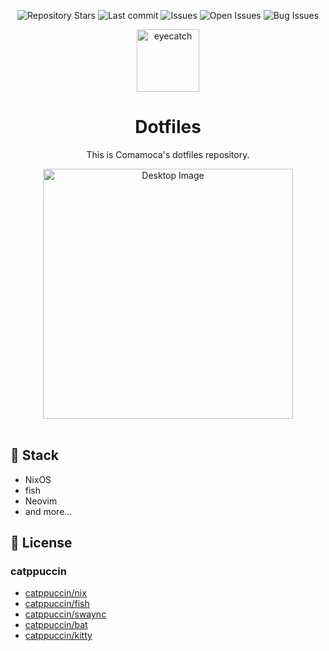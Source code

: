 <div align="center">

![Repository Stars](https://img.shields.io/github/stars/Comamoca/dotfiles?style=flat-square)
![Last commit](https://img.shields.io/github/last-commit/Comamoca/dotfiles?style=flat-square)
![Issues](https://img.shields.io/github/issues/Comamoca/dotfiles?style=flat-square)
![Open Issues](https://img.shields.io/github/issues-raw/Comamoca/dotfiles?style=flat-square)
![Bug Issues](https://img.shields.io/github/issues/Comamoca/dotfiles/bug?style=flat-square)

<img src="https://emoji2svg.deno.dev/api/🦊" alt="eyecatch" height="100">

# Dotfiles

This is Comamoca's dotfiles repository.

<img src="https://r2.comamoca.dev/unixporn-nixos.jpg" alt="Desktop Image" width="400">

<br>
<br>

</div>

<div align="center">

</div>

## 🔧 Stack

- NixOS
- fish
- Neovim
- and more...

## 📖 License

### catppuccin

- [catppuccin/nix](https://github.com/catppuccin/nix)
- [catppuccin/fish](https://github.com/catppuccin/fish)
- [catppuccin/swaync](https://github.com/catppuccin/swaync)
- [catppuccin/bat](https://github.com/catppuccin/bat)
- [catppuccin/kitty](https://github.com/catppuccin/kitty)
